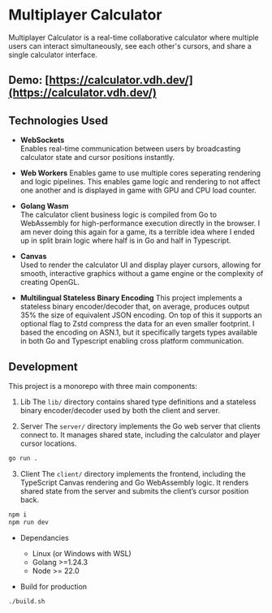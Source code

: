 # Multiplayer Calculator

Multiplayer Calculator is a real-time collaborative calculator where multiple users can interact simultaneously, see each other's cursors, and share a single calculator interface.

## Demo: [https://calculator.vdh.dev/](https://calculator.vdh.dev/)

## Technologies Used

- **WebSockets**  
  Enables real-time communication between users by broadcasting calculator state and cursor positions instantly.

- **Web Workers**
  Enables game to use multiple cores seperating rendering and logic pipelines. This enables game logic and rendering to not affect one another and is displayed in game with GPU and CPU load counter. 

- **Golang Wasm**  
  The calculator client business logic is compiled from Go to WebAssembly for high-performance execution directly in the browser.
  I am never doing this again for a game, its a terrible idea where I ended up in split brain logic where half is in Go and half in Typescript.

- **Canvas**  
  Used to render the calculator UI and display player cursors, allowing for smooth, interactive graphics without a game engine or the complexity of creating OpenGL.

- **Multilingual Stateless Binary Encoding**
  This project implements a stateless binary encoder/decoder that, on average, produces output 35% the size of equivalent JSON encoding. On top of this it supports an optional flag to Zstd compress the data for an even smaller footprint. I based the encoding on ASN.1, but it specifically targets types available in both Go and Typescript enabling cross platform communication.

## Development

This project is a monorepo with three main components:

1. Lib
  The `lib/` directory contains shared type definitions and a stateless binary encoder/decoder used by both the client and server.

2. Server
  The `server/` directory implements the Go web server that clients connect to. It manages shared state, including the calculator and player cursor locations.
```bash
go run .
```

3. Client
  The `client/` directory implements the frontend, including the TypeScript Canvas rendering and Go WebAssembly logic. It renders shared state from the server and submits the client’s cursor position back.
```bash
npm i
npm run dev
```

- Dependancies
  - Linux (or Windows with WSL)
  - Golang >=1.24.3
  - Node >= 22.0

- Build for production
```bash
./build.sh
```
